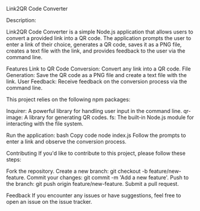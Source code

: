 Link2QR Code Converter

Description:

Link2QR Code Converter is a simple Node.js application that allows users to convert a provided link into a QR code. The application prompts the user to enter a link of their choice, generates a QR code, saves it as a PNG file, creates a text file with the link, and provides feedback to the user via the command line.

Features
Link to QR Code Conversion: Convert any link into a QR code.
File Generation: Save the QR code as a PNG file and create a text file with the link.
User Feedback: Receive feedback on the conversion process via the command line.

This project relies on the following npm packages:

Inquirer: A powerful library for handling user input in the command line.
qr-image: A library for generating QR codes.
fs: The built-in Node.js module for interacting with the file system.

Run the application:
bash
Copy code
node index.js
Follow the prompts to enter a link and observe the conversion process.

Contributing
If you'd like to contribute to this project, please follow these steps:

Fork the repository.
Create a new branch: git checkout -b feature/new-feature.
Commit your changes: git commit -m 'Add a new feature'.
Push to the branch: git push origin feature/new-feature.
Submit a pull request.

Feedback
If you encounter any issues or have suggestions, feel free to open an issue on the issue tracker.
